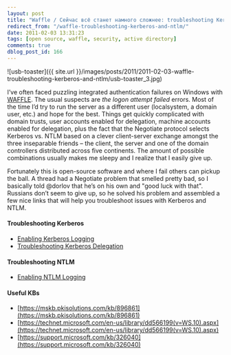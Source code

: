 ```yaml
---
layout: post
title: "Waffle / Сейчас всё станет намного сложнее: troubleshooting Kerberos and NTLM"
redirect_from: "/waffle-troubleshooting-kerberos-and-ntlm/"
date: 2011-02-03 13:31:23
tags: [open source, waffle, security, active directory]
comments: true
dblog_post_id: 166
---
```

![usb-toaster]({{ site.url }}/images/posts/2011/2011-02-03-waffle-troubleshooting-kerberos-and-ntlm/usb-toaster_3.jpg)

I’ve often faced puzzling integrated authentication failures on Windows with [WAFFLE](https://github.com/dblock/waffle/). The usual suspects are _the logon attempt failed_ errors. Most of the time I’d try to run the server as a different user (localsystem, a domain user, etc.) and hope for the best. Things get quickly complicated with domain trusts, user accounts enabled for delegation, machine accounts enabled for delegation, plus the fact that the Negotiate protocol selects Kerberos vs. NTLM based on a clever client-server exchange amongst the three inseparable friends – the client, the server and one of the domain controllers distributed across five continents. The amount of possible combinations usually makes me sleepy and I realize that I easily give up.

Fortunately this is open-source software and where I fail others can pickup the ball. A thread had a Negotiate problem that smelled pretty bad, so I basically told @dorlov that he’s on his own and "good luck with that". Russians don’t seem to give up, so he solved his problem and assembled a few nice links that will help you troubleshoot issues with Kerberos and NTLM.

#### Troubleshooting Kerberos

- [Enabling Kerberos Logging](https://support.microsoft.com/?id=262177)
- [Troubleshooting Kerberos Delegation](https://support.microsoft.com/en-us/help/907272/kerberos-authentication-and-troubleshooting-delegation-issues)

#### Troubleshooting NTLM

- [Enabling NTLM Logging](https://blogs.technet.com/b/askds/archive/2009/10/08/ntlm-blocking-and-you-application-analysis-and-auditing-methodologies-in-windows-7.aspx)

#### Useful KBs

- [https://mskb.pkisolutions.com/kb/896861](https://mskb.pkisolutions.com/kb/896861)
- [https://technet.microsoft.com/en-us/library/dd566199(v=WS.10).aspx](https://technet.microsoft.com/en-us/library/dd566199(v=WS.10).aspx)
- [https://support.microsoft.com/kb/326040](https://support.microsoft.com/kb/326040)

